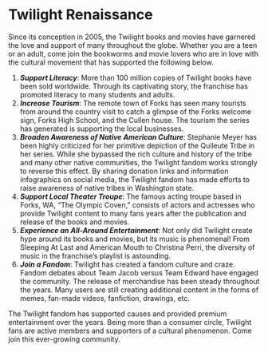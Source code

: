 # **Twilight Renaissance**

Since its conception in 2005, the Twilight books and movies have garnered the love and support of many throughout the globe. Whether you are a teen or an adult, come join the bookworms and movie lovers who are in love with the cultural movement that has supported the following below.

1. _**Support Literacy**_: More than 100 million copies of Twilight books have been sold worldwide. Through its captivating story, the franchise has promoted literacy to many students and adults. 
2. _**Increase Tourism**_: The remote town of Forks has seen many tourists from around the country visit to catch a glimpse of the Forks welcome sign, Forks High School, and the Cullen house. The tourism the series has generated is supporting the local businesses.
3. _**Broaden Awareness of Native American Culture**_: Stephanie Meyer has been highly criticized for her primitive depiction of the Quileute Tribe in her series. While she bypassed the rich culture and history of the tribe and many other native communities, the Twilight fandom works strongly to reverse this effect. By sharing donation links and information infographics on social media, the Twilight fandom has made efforts to raise awareness of native tribes in Washington state.
4. _**Support Local Theater Troupe**_: The famous acting troupe based in Forks, WA, “The Olympic Coven,” consists of actors and actresses who provide Twilight content to many fans years after the publication and release of the books and movies.
5. _**Experience an All-Around Entertainment**_: Not only did Twilight create hype around its books and movies, but its music is phenomenal! From Sleeping At Last and American Mouth to Christina Perri, the diversity of music in the franchise’s playlist is astounding.
6. _**Join a Fandom**_: Twilight has created a fandom culture and craze. Fandom debates about Team Jacob versus Team Edward have engaged the community. The release of merchandise has been steady throughout the years. Many users are still creating additional content in the forms of memes, fan-made videos, fanfiction, drawings, etc.

The Twilight fandom has supported causes and provided premium entertainment over the years. Being more than a consumer circle, Twilight fans are active members and supporters of a cultural phenomenon. Come join this ever-growing community.
